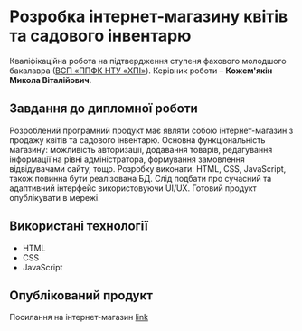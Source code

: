 # Розробка інтернет-магазину квітів та садового інвентарю
Кваліфікаційна робота на підтвердження ступеня фахового молодшого
бакалавра ([ВСП «ППФК НТУ «ХПІ»](http://polytechnic.poltava.ua)). Керівник
роботи – **Кожем'‎якін Микола Віталійович**.
## Завдання до дипломної роботи
Розроблений програмний продукт має являти собою інтернет-магазин з продажу квітів та садового інвентарю. Основна функціональність магазину: можливість авторизації, додавання товарів, редагування інформації на рівні адміністратора, формування замовлення відвідувачами сайту, тощо. Розробку виконати: HTML, CSS, JavaScript, також повинна бути реалізована БД. Слід подбати про сучасний та адаптивний інтерфейс використовуючи UI/UX. Готовий продукт опублікувати в мережі.
## Використані технології
* HTML
* CSS
* JavaScript
## Опублікований продукт
Посилання на інтернет-магазин
[link](http://itch.io)
